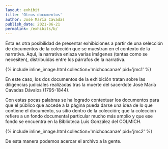 ```yaml
---
layout: exhibit
title: 'Otros documentos'
author: José María Cavadas
publish_date: 2021-06-21
permalink: /exhibits/b/
---
```


Ésta es otra posibilidad de presentar exhibiciones a partir de una selección de documentos de la colección que se muestran en el contexto de la narrativa. Aquí, la narrativa enlaza varias imágenes (tantas como se necesiten), distribuidas entre los párrafos de la narrativa.

{% include inline_image.html collection='michoacanae' pid='jmc1' %}

En este caso, los dos documentos de la exhibición tratan sobre las diligencias judiciales realizadas tras la muerte del sacerdote José María Cavadas Dávalos (1795-1844).

Con estas pocas palabras se ha logrado contextuar los documentos para que el público que accede a la página pueda darse una idea de lo que contiene el documento, su sitio dentro de la colección; que la colección refiere a un fondo documental particular mucho más amplio y que ese fondo se encuentra en la Biblioteca Luis González del COLMICH.

{% include inline_image.html collection='michoacanae' pid='jmc2' %}

De esta manera podemos acercar el archivo a la gente.
